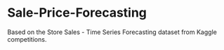 # Sale-Price-Forecasting
Based on the Store Sales - Time Series Forecasting dataset from Kaggle competitions.
